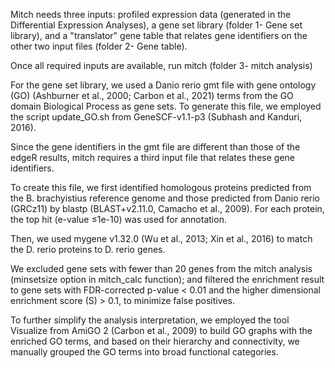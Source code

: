 Mitch needs three inputs: profiled expression data (generated in the Differential Expression Analyses), a gene set library (folder 1- Gene set library), and a "translator" gene table that relates gene identifiers on the other two input files (folder 2- Gene table). 

Once all required inputs are available, run mitch (folder 3- mitch analysis) 



For the gene set library, we used a Danio rerio gmt file with gene ontology (GO) (Ashburner et al., 2000; Carbon et al.,
2021) terms from the GO domain Biological Process as gene sets. To generate this file, we
employed the script update_GO.sh from GeneSCF-v1.1-p3 (Subhash and Kanduri, 2016). 

Since
the gene identifiers in the gmt file are different than those of the edgeR results, mitch requires a
third input file that relates these gene identifiers. 

To create this file, we first identified homologous proteins predicted from the B. brachyistius reference genome and those predicted
from Danio rerio (GRCz11) by blastp (BLAST+v2.11.0, Camacho et al., 2009). For each protein,
the top hit (e-value ≤1e-10) was used for annotation. 

Then, we used mygene v1.32.0 (Wu et al., 2013; Xin et al., 2016) to match the D. rerio proteins to D. rerio genes.


We excluded gene sets with fewer than 20 genes from the mitch analysis (minsetsize option in
mitch_calc function); and filtered the enrichment result to gene sets with FDR-corrected p-value
< 0.01 and the higher dimensional enrichment score (S) > 0.1, to minimize false positives. 

To further simplify the analysis interpretation, we employed the tool Visualize from AmiGO 2
(Carbon et al., 2009) to build GO graphs with the enriched GO terms, and based on their
hierarchy and connectivity, we manually grouped the GO terms into broad functional categories.
